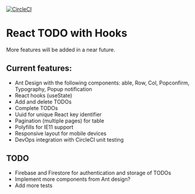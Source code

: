 [![CircleCI](https://circleci.com/gh/w3bdesign/todo-hooks.svg?style=svg)](https://circleci.com/gh/w3bdesign/todo-hooks)

# React TODO with Hooks

More features will be added in a near future.

## Current features:

- Ant Design with the following components: able, Row, Col, Popconfirm, Typography, Popup notification
- React hooks (useState)
- Add and delete TODOs
- Complete TODOs
- Uuid for unique React key identifier
- Pagination (multiple pages) for table
- Polyfills for IE11 support
- Responsive layout for mobile devices
- DevOps integration with CircleCI unit testing

## TODO

- Firebase and Firestore for authentication and storage of TODOs
- Implement more components from Ant design?
- Add more tests
